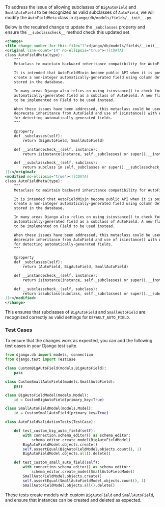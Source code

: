 To address the issue of allowing subclasses of `BigAutoField` and `SmallAutoField` to be recognized as valid subclasses of `AutoField`, we will modify the `AutoFieldMeta` class in `django/db/models/fields/__init__.py`.

Below is the required change to update the `_subclasses` property and ensure the `__subclasscheck__` method check this updated set.

```xml
<change>
<file change-number-for-this-file="1">django/db/models/fields/__init__.py</file>
<original line-count="14" no-ellipsis="true"><![CDATA[
class AutoFieldMeta(type):
    """
    Metaclass to maintain backward inheritance compatibility for AutoField.

    It is intended that AutoFieldMixin become public API when it is possible to
    create a non-integer automatically-generated field using column defaults
    stored in the database.

    In many areas Django also relies on using isinstance() to check for an
    automatically-generated field as a subclass of AutoField. A new flag needs
    to be implemented on Field to be used instead.

    When these issues have been addressed, this metaclass could be used to
    deprecate inheritance from AutoField and use of isinstance() with AutoField
    for detecting automatically-generated fields.
    """

    @property
    def _subclasses(self):
        return (BigAutoField, SmallAutoField)

    def __instancecheck__(self, instance):
        return isinstance(instance, self._subclasses) or super().__instancecheck__(instance)

    def __subclasscheck__(self, subclass):
        return subclass in self._subclasses or super().__subclasscheck__(subclass)
]]></original>
<modified no-ellipsis="true"><![CDATA[
class AutoFieldMeta(type):
    """
    Metaclass to maintain backward inheritance compatibility for AutoField.

    It is intended that AutoFieldMixin become public API when it is possible to
    create a non-integer automatically-generated field using column defaults
    stored in the database.

    In many areas Django also relies on using isinstance() to check for an
    automatically-generated field as a subclass of AutoField. A new flag needs
    to be implemented on Field to be used instead.

    When these issues have been addressed, this metaclass could be used to
    deprecate inheritance from AutoField and use of isinstance() with AutoField
    for detecting automatically-generated fields.
    """

    @property
    def _subclasses(self):
        return (AutoField, BigAutoField, SmallAutoField)

    def __instancecheck__(self, instance):
        return isinstance(instance, self._subclasses) or super().__instancecheck__(instance)

    def __subclasscheck__(self, subclass):
        return issubclass(subclass, self._subclasses) or super().__subclasscheck__(subclass)
]]></modified>
</change>
```

This ensures that subclasses of `BigAutoField` and `SmallAutoField` are recognized correctly as valid settings for `DEFAULT_AUTO_FIELD`.

### Test Cases

To ensure that the changes work as expected, you can add the following test cases in your Django test suite.

```python
from django.db import models, connection
from django.test import TestCase

class CustomBigAutoField(models.BigAutoField):
    pass

class CustomSmallAutoField(models.SmallAutoField):
    pass

class BigAutoFieldModel(models.Model):
    id = CustomBigAutoField(primary_key=True)

class SmallAutoFieldModel(models.Model):
    id = CustomSmallAutoField(primary_key=True)

class AutoFieldValidationTests(TestCase):

    def test_custom_big_auto_field(self):
        with connection.schema_editor() as schema_editor:
            schema_editor.create_model(BigAutoFieldModel)
        BigAutoFieldModel.objects.create()
        self.assertEqual(BigAutoFieldModel.objects.count(), 1)
        BigAutoFieldModel.objects.all().delete()

    def test_custom_small_auto_field(self):
        with connection.schema_editor() as schema_editor:
            schema_editor.create_model(SmallAutoFieldModel)
        SmallAutoFieldModel.objects.create()
        self.assertEqual(SmallAutoFieldModel.objects.count(), 1)
        SmallAutoFieldModel.objects.all().delete()
```

These tests create models with custom `BigAutoField` and `SmallAutoField`, and ensure that instances can be created and deleted as expected.